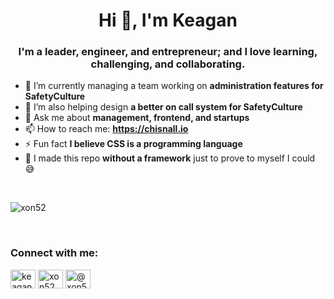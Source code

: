 <h1 align="center">Hi 👋, I'm Keagan</h1>
<h3 align="center">I'm a leader, engineer, and entrepreneur; and I love learning, challenging, and collaborating.</h3>

- 🔭 I’m currently managing a team working on **administration features for SafetyCulture**
- 👯 I’m also helping design **a better on call system for SafetyCulture**
- 💬 Ask me about **management, frontend, and startups**
- 📫 How to reach me: **https://chisnall.io**
- ⚡ Fun fact **I believe CSS is a programming language**
- 🧠 I made this repo **without a framework** just to prove to myself I could 😅

<br>
<p><img src="https://github-readme-stats.vercel.app/api/top-langs?username=xon52&show_icons=true&locale=en&layout=compact" alt="xon52" /></p>
<br>

<h3>Connect with me:</h3>
<p>
<a href="https://linkedin.com/in/keagan.chisnall" target="blank"><img align="center" src="https://raw.githubusercontent.com/rahuldkjain/github-profile-readme-generator/master/src/images/icons/Social/linked-in-alt.svg" alt="keagan.chisnall" height="30" width="40" /></a>
<a href="https://stackoverflow.com/users/xon52" target="blank"><img align="center" src="https://raw.githubusercontent.com/rahuldkjain/github-profile-readme-generator/master/src/images/icons/Social/stack-overflow.svg" alt="xon52" height="30" width="40" /></a>
<a href="https://medium.com/@xon5" target="blank"><img align="center" src="https://raw.githubusercontent.com/rahuldkjain/github-profile-readme-generator/master/src/images/icons/Social/medium.svg" alt="@xon5" height="30" width="40" /></a>
</p>
